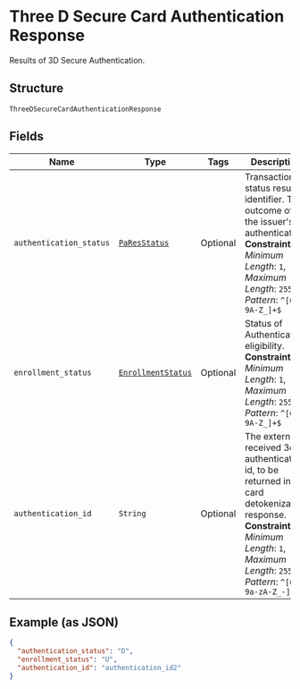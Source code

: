 
# Three D Secure Card Authentication Response

Results of 3D Secure Authentication.

## Structure

`ThreeDSecureCardAuthenticationResponse`

## Fields

| Name | Type | Tags | Description |
|  --- | --- | --- | --- |
| `authentication_status` | [`PaResStatus`](../../doc/models/pa-res-status.md) | Optional | Transactions status result identifier. The outcome of the issuer's authentication.<br>**Constraints**: *Minimum Length*: `1`, *Maximum Length*: `255`, *Pattern*: `^[0-9A-Z_]+$` |
| `enrollment_status` | [`EnrollmentStatus`](../../doc/models/enrollment-status.md) | Optional | Status of Authentication eligibility.<br>**Constraints**: *Minimum Length*: `1`, *Maximum Length*: `255`, *Pattern*: `^[0-9A-Z_]+$` |
| `authentication_id` | `String` | Optional | The externally received 3ds authentication id, to be returned in card detokenization response.<br>**Constraints**: *Minimum Length*: `1`, *Maximum Length*: `255`, *Pattern*: `^[0-9a-zA-Z_-]+$` |

## Example (as JSON)

```json
{
  "authentication_status": "D",
  "enrollment_status": "U",
  "authentication_id": "authentication_id2"
}
```

